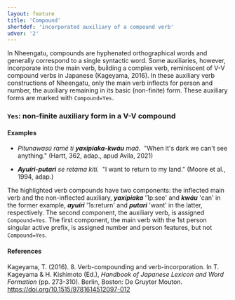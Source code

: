 ```yaml
---
layout: feature
title: 'Compound'
shortdef: 'incorporated auxiliary of a compound verb'
udver: '2'
---
```


In Nheengatu, compounds are hyphenated orthographical words and generally correspond to a single syntactic word. Some auxiliaries, however, incorporate into the main verb, building a complex verb, reminiscent of V-V compound verbs in Japanese (Kageyama, 2016). In these auxiliary verb constructions of Nheengatu, only the main verb inflects for person and number, the auxiliary remaining in its basic (non-finite) form. These auxiliary forms are marked with `Compound=Yes`.

### <a name="Yes">`Yes`</a>: non-finite auxiliary form in a V-V compound

#### Examples

* _Pitunawasú ramé ti **yaxipiaka-kwáu** maã.&nbsp;_  "When it's dark we can't see anything." (Hartt, 362, adap., apud Avila, 2021)

* _**Ayuíri-putari** se retama kití.&nbsp;_  "I want to return to my land." (Moore et al., 1994, adap.)

The highlighted verb compounds have two components:  the inflected main verb and the non-inflected auxiliary, _<b>yaxipiaka</b>_ '1p:see' and _<b>kwáu</b>_ 'can' in the former example, _<b>ayuíri</b>_ '1s:return' and _<b>putari</b>_ 'want' in the latter, respectively. The second component, the auxiliary verb, is assigned `Compound=Yes`. The first component, the main verb with the 1st person singular active prefix, is assigned number and person features, but not `Compound=Yes`.


#### References

Kageyama, T. (2016). 8. Verb-compounding and verb-incorporation. In T. Kageyama & H. Kishimoto (Ed.), *Handbook of Japanese Lexicon and Word Formation* (pp. 273-310). Berlin, Boston: De Gruyter Mouton. https://doi.org/10.1515/9781614512097-012

<!-- Interlanguage links updated Po 6. listopadu 2023, 21:41:39 CET -->
